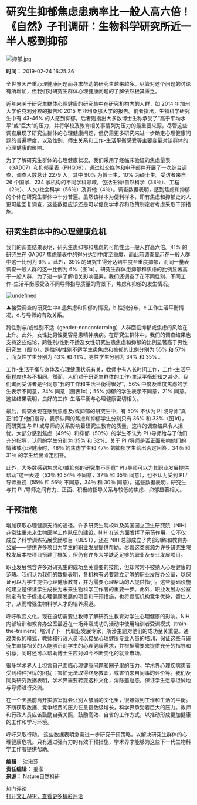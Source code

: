 # 研究生抑郁焦虑患病率比一般人高六倍！《自然》子刊调研：生物科学研究所近一半人感到抑郁

![抑郁.jpg](http://wenhui.whb.cn/u/cms/www/201902/241506538log.jpg)

**时间：** 2019-02-24 16:25:36

全世界因严重心理健康问题而寻求帮助的研究生越来越多。尽管对这个问题的讨论有所增加，但我们对研究生群体心理健康问题的了解依然极其匮乏。

近年来关于研究生群体心理健康的研究集中在研究机构内的人群，如 2014 年加州大学伯克利分校的报告和 2015 年亚利桑那大学的报告。前者指出，生物科学研究生中有 43-46% 的人感到抑郁，后者则指出大多数博士生称承受了“高于平均水平”或“巨大”的压力，并将学校及教育相关事情列为压力的最重要来源。尽管这些调查展现了研究生群体的心理健康问题，但仍需更多研究来进一步确定心理健康问题的普遍程度，以及性别、师生关系和工作-生活平衡感受等主要变量对该群体的心理健康的影响。

为了了解研究生群体的心理健康状况，我们采用了经临床验证的焦虑量表（GAD07）和抑郁量表（PHQ09），通过社交媒体和电子邮件开展了一次综合调查，调查人数总计 2279 人，其中 90% 为博士生，10% 为硕士生。受访者来自 26 个国家、234 家机构的不同学科领域，包括生物/自然科学（38％）、工程（2％）、人文/社会科学（56％）及其他（4％）。调查数据表明，感到焦虑和抑郁的个体在研究生群体中十分普遍。虽然该样本为便利样本，即有焦虑和抑郁史的人更可能回复调查，这些数据应该还是可以促使学术界和政策制定者考虑采取干预措施。

## 研究生群体中的心理健康危机

我们的调查结果表明，研究生患抑郁和焦虑的可能性比一般人群高六倍。41% 的研究生在 GAD07 焦虑量表中的得分达到中度至重度，而此前调查显示在一般人群中这一比例为 6% 。此外，39% 的研究生得分达到中度至重度抑郁，而同一量表调查一般人群的这一比例为 6%（图1a）。研究生群体患抑郁和焦虑的比例显著高于一般人群，为了进一步了解相关影响因素，我们还调查了在不同性别、不同工作-生活平衡感受及不同导师指导质量的背景下，焦虑和抑郁的发生情况。

![undefined](http://wenhui.whb.cn/u/cms/www/201902/24150414fkvw.jpg)

▲接受调查的研究生中a.患焦虑和抑郁的情况，b.性别分布，c.工作生活平衡情况，d.与导师的有效关系。

跨性别与/或性别不适（gender-nonconforming）人群面临抑郁或焦虑的风险在上升。此外，女性比男性更容易患精神疾病。在研究生群体中，我们的调查结果也支持这些结论，跨性别/性别不适及女性研究生患焦虑和抑郁的比例显著高于男性研究生（图1b）。跨性别/性别不适学生患焦虑和抑郁的比例分别为 55% 和 57% ，而女性学生分别为 43% 和 41%，男性学生分别为 34% 和 35% 。

工作-生活平衡与身体及心理健康状况有关，教师中有人长时间工作，工作-生活平衡程度也各不相同。然而，人们对于研究生群体的工作-生活平衡却知之甚少。我们询问受访者是否同意“我的工作和生活平衡得很好”，56% 中度及重度焦虑的学生表示不同意，24% 同意（图表1c）；55% 抑郁的学生表示不同意，21% 同意。这些结果表明，良好的工作-生活平衡与心理健康密切相关。

最后，调查发现在感到焦虑及/或抑郁的研究生中，有 50% 不认为 PI 或导师“真正”给了他们指导，表示认同的焦虑和抑郁学生分别只有 36% 和 33%（图1d），而研究生与 PI 或导师的关系影响着研究生教育的质量，这样的调查结果令人担忧。大部分感到焦虑（49%）和抑郁（50%）的学生不认为 PI /导师给与了他们充分指导，认同的学生分别为 35% 和 32%。关于 PI /导师是否正面影响他们的情绪或心理健康时，48％ 的焦虑学生和 47％ 的抑郁学生给出否定回答，34％ 和 31％ 的学生给出肯定回答。

此外，大多数感到焦虑和/或抑郁的研究生不同意“ PI /导师可以为其职业发展提供帮助”这一表述（53％ 和 54％ 不同意，37％ 和 35％ 同意），也不认为受到 PI /导师重视（55％ 和 56％ 不同意，34％ 和 30％ 同意）。这些数据表明，研究生与其 PI /导师之间有力、正面、积极的指导关系与较低的焦虑、抑郁显著相关。

## 干预措施

增加获取心理健康支持的途径。许多研究生院校以及美国国立卫生研究院（NIH）非常注重未来生物医学工作队伍的建设。NIH 在这方面发挥了示范作用，它不仅成立了科学训练拓展奖励项目（BEST），还在 NIH 总部成立了内部训练和教育办公室——提供许多项目为学生的职业发展提供帮助。尽管这类资源为许多研究生院校发展本校项目搭建了框架，但仍有许多大学缺乏足够的职业及专业发展项目。

职业发展包含许多对研究生的成功至关重要的技能，但却常常不被纳入心理健康的范畴。我们认为我们的数据表明，各机构有必要建立足够的职业发展办公室，以保证可以为学生提供心理健康教育，并为需要心理帮助的人提供指引。这些基础设施的建立是保证学生成长为未来生物科学工作者的重要一步。此外，职业发展办公室制定有助于促进心理健康发展的项目和干预措施，也将提高机构竞争优势，留住人才，从而增强生物科学人才的培养渠道。

呼吁改变文化。现在迫切需要让教师了解研究生教育对学生心理健康的影响。NIH 内部培训和教育办公室最近在一场非常成功的活动中使用培训者受训模式（train-the-trainers）培训了下一代职业发展专家，所涉主题对他们的成功至关重要。通过类似的模式，教师和行政人员可以接受心理健康专业人员的培训，保证这些与研究生直接相关的人能够识别学生的心理健康需求，并根据需要来提供充分的指导和引荐，同时还可以帮助博士生应对如今不断变化的就业市场。

很多学术界人士坦言自己面临心理健康问题和圈子里的压力。学术界心理疾病患者受到种种担忧的困扰：害怕无法取得终身教职，或害怕来自同事的评价等。我们及同类研究数据表明，学术界需要转变这种文化，消除羞耻感，保证学生愿意坦诚地与导师进行交流。

在一个天黑前离开实验室就会让别人皱眉的文化里，很难做到工作和生活的平衡。不断获取数据、竞争经费的压力在呈指数级增长，科学界承受着巨大的压力。教师和行政人员应该鼓励自我关照，鼓励高效、自省的工作方式，以推动形成更加健康的工作和学习环境。

呼吁采取行动。 这些数据表明急需进一步研究干预策略，以解决研究生群体的心理健康危机。只有通过强有力的有效干预措施，学术界才能够为这些下一代生物科学工作者提供帮助。

**编辑：** 沈湫莎  
**责任编辑：** 姜澎  
**来源：** Nature自然科研  

热门评论  
[打开文汇APP，查看更多精彩评论](http://a.app.qq.com/o/simple.jsp?pkgname=com.wenhui.ebook)